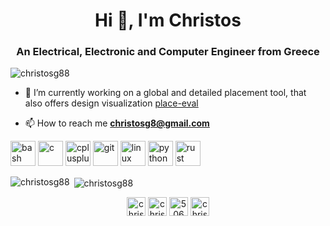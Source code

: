 <h1 align="center">Hi 👋, I'm Christos</h1>
<h3 align="center">An Electrical, Electronic and Computer Engineer from Greece</h3>

<p align="left"> <img src="https://komarev.com/ghpvc/?username=christosg88" alt="christosg88" /> </p>

- 🔭 I’m currently working on a global and detailed placement tool, that also offers design visualization [place-eval](https://gitlab.com/christosg/place-eval)

- 📫 How to reach me **christosg8@gmail.com**

<p align="left"><img src="https://www.vectorlogo.zone/logos/gnu_bash/gnu_bash-icon.svg" alt="bash" width="40" height="40"/> <img src="https://devicons.github.io/devicon/devicon.git/icons/c/c-original.svg" alt="c" width="40" height="40"/> <img src="https://devicons.github.io/devicon/devicon.git/icons/cplusplus/cplusplus-original.svg" alt="cplusplus" width="40" height="40"/> <img src="https://www.vectorlogo.zone/logos/git-scm/git-scm-icon.svg" alt="git" width="40" height="40"/> <img src="https://devicons.github.io/devicon/devicon.git/icons/linux/linux-original.svg" alt="linux" width="40" height="40"/> <img src="https://devicons.github.io/devicon/devicon.git/icons/python/python-original.svg" alt="python" width="40" height="40"/> <img src="https://devicons.github.io/devicon/devicon.git/icons/rust/rust-plain.svg" alt="rust" width="40" height="40"/></p><p><img align="left" src="https://github-readme-stats.vercel.app/api/top-langs/?username=christosg88&layout=compact&hide=html" alt="christosg88" /></p>

<p>&nbsp;<img align="center" src="https://github-readme-stats.vercel.app/api?username=christosg88&show_icons=true" alt="christosg88" /></p>

<p align="center">
<a href="https://twitter.com/chrisgantidis" target="blank"><img align="center" src="https://cdn.jsdelivr.net/npm/simple-icons@3.0.1/icons/twitter.svg" alt="chrisgantidis" height="30" width="30" /></a>
<a href="https://linkedin.com/in/chrisgantidis" target="blank"><img align="center" src="https://cdn.jsdelivr.net/npm/simple-icons@3.0.1/icons/linkedin.svg" alt="chrisgantidis" height="30" width="30" /></a>
<a href="https://stackoverflow.com/users/5063316" target="blank"><img align="center" src="https://cdn.jsdelivr.net/npm/simple-icons@3.0.1/icons/stackoverflow.svg" alt="5063316" height="30" width="30" /></a>
<a href="https://fb.com/christos.gkantidis.1" target="blank"><img align="center" src="https://cdn.jsdelivr.net/npm/simple-icons@3.0.1/icons/facebook.svg" alt="christos.gkantidis.1" height="30" width="30" /></a>
</p>
